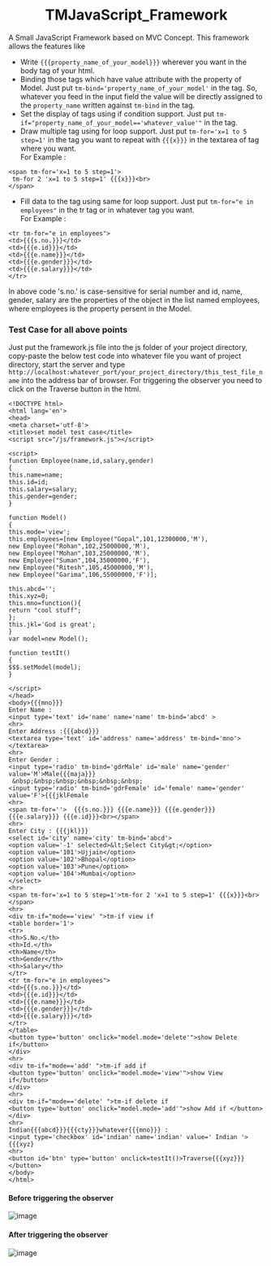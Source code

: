 # <div align='center'> TMJavaScript_Framework </div>
A Small JavaScript Framework based on MVC Concept. This framework allows the features like

* Write `{{{property_name_of_your_model}}}` wherever you want in the body tag of your html.
* Binding those tags which have value attribute with the property of Model. Just put `tm-bind='property_name_of_your_model'` in the tag. So, whatever you feed in the input field the value will be directly assigned to the `property_name` written against `tm-bind` in the tag.
* Set the display of tags using if condition support. Just put `tm-if="property_name_of_your_model=='whatever_value'"` in the tag.
* Draw multiple tag using for loop support. Just put `tm-for='x=1 to 5 step=1'` in the tag you want to repeat with `{{{x}}}` in the textarea of tag where you want. <br>
For Example : 
```
<span tm-for='x=1 to 5 step=1'>
 tm-for 2 'x=1 to 5 step=1' {{{x}}}<br>
</span>
```
* Fill data to the tag using same for loop support. Just put `tm-for="e in employees"` in the tr tag or in whatever tag you want.<br>
For Example : 
```
<tr tm-for="e in employees">
<td>{{{s.no.}}}</td>
<td>{{{e.id}}}</td>
<td>{{{e.name}}}</td>
<td>{{{e.gender}}}</td>
<td>{{{e.salary}}}</td>
</tr>
```
In above code 's.no.' is case-sensitive for serial number and id, name, gender, salary are the properties of the object in the list named employees, where employees is the property persent in the Model.


### Test Case for all above points
Just put the framework.js file into the js folder of your project directory, copy-paste the below test code into whatever file you want of project directory, start the server and type `http://localhost:whatever_port/your_project_directory/this_test_file_name` into the address bar of browser. For triggering the observer you need to click on the Traverse button in the html.
```
<!DOCTYPE html>
<html lang='en'>
<head>
<meta charset='utf-8'>
<title>set model test case</title>
<script src="/js/framework.js"></script>

<script>
function Employee(name,id,salary,gender)
{
this.name=name;
this.id=id;
this.salary=salary;
this.gender=gender;
}

function Model()
{
this.mode='view';
this.employees=[new Employee("Gopal",101,12300000,'M'),
new Employee("Rohan",102,25000000,'M'),
new Employee("Mohan",103,25000000,'M'),
new Employee("Suman",104,35000000,'F'),
new Employee("Ritesh",105,45000000,'M'),
new Employee("Garima",106,55000000,'F')];

this.abcd='';
this.xyz=0;
this.mno=function(){
return "cool stuff";
};
this.jkl='God is great';
}
var model=new Model();

function testIt()
{
$$$.setModel(model);
}

</script>
</head>
<body>{{{mno}}}
Enter Name : 
<input type='text' id='name' name='name' tm-bind='abcd' >
<hr>
Enter Address :{{{abcd}}}
<textarea type='text' id='address' name='address' tm-bind='mno'></textarea>
<hr>
Enter Gender : 
<input type='radio' tm-bind='gdrMale' id='male' name='gender' value='M'>Male{{{maja}}}
 &nbsp;&nbsp;&nbsp;&nbsp;&nbsp;&nbsp;
<input type='radio' tm-bind='gdrFemale' id='female' name='gender' value='F'>{{{jklFemale
<hr>
<span tm-for=''>  {{{s.no.}}} {{{e.name}}} {{{e.gender}}} {{{e.salary}}} {{{e.id}}}<br></span>
<hr>
Enter City : {{{jkl}}}
<select id='city' name='city' tm-bind='abcd'>
<option value='-1' selected>&lt;Select City&gt;</option>
<option value='101'>Ujjain</option>
<option value='102'>Bhopal</option>
<option value='103'>Pune</option>
<option value='104'>Mumbai</option>
</select>
<hr>
<span tm-for='x=1 to 5 step=1'>tm-for 2 'x=1 to 5 step=1' {{{x}}}<br></span>
<hr>
<div tm-if="mode=='view' ">tm-if view if
<table border='1'>
<tr>
<th>S.No.</th>
<th>Id.</th>
<th>Name</th>
<th>Gender</th>
<th>Salary</th>
</tr> 
<tr tm-for="e in employees">
<td>{{{s.no.}}}</td>
<td>{{{e.id}}}</td>
<td>{{{e.name}}}</td>
<td>{{{e.gender}}}</td>
<td>{{{e.salary}}}</td>
</tr>
</table>
<button type='button' onclick="model.mode='delete'">show Delete if</button>
</div>
<hr>
<div tm-if="mode=='add' ">tm-if add if
<button type='button' onclick="model.mode='view'">show View if</button>
</div>
<hr>
<div tm-if="mode=='delete' ">tm-if delete if
<button type='button' onclick="model.mode='add'">show Add if </button>
</div>
<hr>
Indian{{{abcd}}}{{{cty}}}whatever{{{mno}}} : 
<input type='checkbox' id='indian' name='indian' value=' Indian '>{{{xyz}
<hr>
<button id='btn' type='button' onclick=testIt()>Traverse{{{xyz}}}</button>
</body>
</html>
```
#### Before triggering the observer
![image](https://user-images.githubusercontent.com/60133190/126603254-ae9e0ef7-830e-48c4-a26b-c79016e621f7.png)
#### After triggering the observer
![image](https://user-images.githubusercontent.com/60133190/126603427-552a751a-ff61-4eeb-8ff9-f3414c55806f.png)
